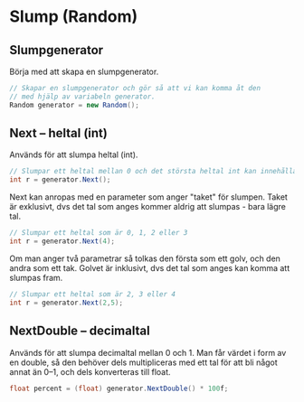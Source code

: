 # Slump \(Random\)

## Slumpgenerator

Börja med att skapa en slumpgenerator.

```csharp
// Skapar en slumpgenerator och gör så att vi kan komma åt den 
// med hjälp av variabeln generator.
Random generator = new Random();
```

## Next – heltal \(int\)

Används för att slumpa heltal \(int\).

```csharp
// Slumpar ett heltal mellan 0 och det största heltal int kan innehålla
int r = generator.Next();
```

Next kan anropas med en parameter som anger "taket" för slumpen. Taket är exklusivt, dvs det tal som anges kommer aldrig att slumpas - bara lägre tal.

```csharp
// Slumpar ett heltal som är 0, 1, 2 eller 3
int r = generator.Next(4);
```

Om man anger två parametrar så tolkas den första som ett golv, och den andra som ett tak. Golvet är inklusivt, dvs det tal som anges kan komma att slumpas fram.

```csharp
// Slumpar ett heltal som är 2, 3 eller 4
int r = generator.Next(2,5);
```

## NextDouble  – decimaltal

Används för att slumpa decimaltal mellan 0 och 1. Man får värdet i form av en double, så den behöver dels multipliceras med ett tal för att bli något annat än 0–1, och dels konverteras till float.

```csharp
float percent = (float) generator.NextDouble() * 100f;
```

